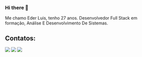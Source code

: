 ### Hi there 👋
Me chamo Eder Luis, tenho 27 anos.
Desenvolvedor Full Stack em formação, Análise E Desenvolvimento De Sistemas.
## Contatos:
 <a href="https://www.linkedin.com/in/eder-luis-fernandes/" target="_blank"><img src="https://img.shields.io/badge/LinkedIn-0077B5?style=for-the-badge&logo=linkedin&logoColor=white"></a> <a href="mailto:eder.luis.1996@hotmail.com?subject=Contratação&body="><img src="https://img.shields.io/badge/Gmail-D14836?style=for-the-badge&logo=gmail&logoColor=white"></a>      <a href="https://wa.me/5571982035104 "><img src="https://img.shields.io/badge/WhatsApp-25D366?style=for-the-badge&logo=whatsapp&logoColor=white"></a>
